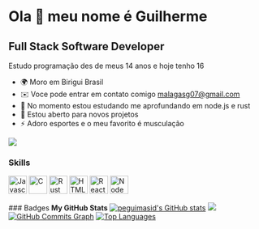 
Ola 👋 meu nome é Guilherme
==========================
Full Stack Software Developer
-----------------------------
Estudo programação des de meus 14 anos e hoje tenho 16
* 🌍  Moro em Birigui Brasil
* ✉️  Voce pode entrar em contato comigo [malagasg07@gmail.com](mailto:malagasg07@gmail.com)
* 🧠  No momento estou estudando me aprofundando em node.js e rust
* 🤝  Estou aberto para novos projetos
* ⚡  Adoro esportes e o meu favorito é musculação

<a href="https://www.github.com/Lagone4" target="_blank" rel="noreferrer"><img
src="https://img.shields.io/github/followers/Lagone4?logo=github&style=for-the-badge&color=3382ed&labelColor=171717" /></a>
### Skills
<p align="left">
<a href="https://developer.mozilla.org/en-US/docs/Web/JavaScript" target="_blank" rel="noreferrer"><img src="https://raw.githubusercontent.com/danielcranney/readme-generator/main/public/icons/skills/javascript-colored.svg" width="36" height="36" alt="Javascript" /></a>
<a href="https://docs.microsoft.com/en-us/cpp/?view=msvc-170" target="_blank" rel="noreferrer"><img src="https://raw.githubusercontent.com/danielcranney/readme-generator/main/public/icons/skills/c-colored.svg" width="36" height="36" alt="C" /></a>
<a href="https://www.rust-lang.org/" target="_blank" rel="noreferrer"><img src="https://raw.githubusercontent.com/danielcranney/readme-generator/main/public/icons/skills/rust-colored-dark.svg" width="36" height="36" alt="Rust" /></a>
<a href="https://developer.mozilla.org/en-US/docs/Glossary/HTML5" target="_blank" rel="noreferrer"><img src="https://raw.githubusercontent.com/danielcranney/readme-generator/main/public/icons/skills/html5-colored.svg" width="36" height="36" alt="HTML5" /></a>
<a href="https://reactjs.org/" target="_blank" rel="noreferrer"><img src="https://raw.githubusercontent.com/danielcranney/readme-generator/main/public/icons/skills/react-colored.svg" width="36" height="36" alt="React" /></a>
<a href="https://nodejs.org/en/" target="_blank" rel="noreferrer"><img src="https://raw.githubusercontent.com/danielcranney/readme-generator/main/public/icons/skills/nodejs-colored.svg" width="36" height="36" alt="NodeJS" /></a>
</p>
### Badges
<b>My GitHub Stats</b>
<a href="http://www.github.com/Lagone4"><img src="https://github-readme-stats-peguimasid.vercel.app/api?username=Lagone4&show_icons=true&hide=&count_private=true&title_color=3382ed&text_color=ffffff&icon_color=3382ed&bg_color=171717&hide_border=true&show_icons=true" alt="peguimasid's GitHub stats" /></a>
<a href="http://www.github.com/Lagone4"><img src="https://github-readme-streak-stats.herokuapp.com/?user=Lagone4&stroke=ffffff&background=171717&ring=3382ed&fire=3382ed&currStreakNum=ffffff&currStreakLabel=3382ed&sideNums=ffffff&sideLabels=ffffff&dates=ffffff&hide_border=true" /></a>
<a href="http://www.github.com/Lagone4"><img src="https://activity-graph.herokuapp.com/graph?username=Lagone4&bg_color=171717&color=ffffff&line=3382ed&point=ffffff&area_color=171717&area=true&hide_border=true&custom_title=GitHub%20Commits%20Graph" alt="GitHub Commits Graph" /></a>
<a href="https://github.com/Lagone4" align="left"><img src="https://github-readme-stats-Lagone4.vercel.app/api/top-langs/?username=Lagone4&layout=compact&title_color=3382ed&text_color=ffffff&icon_color=3382ed&bg_color=171717&hide_border=true&locale=en&custom_title=Top%20%Languages" alt="Top Languages" /></a>
